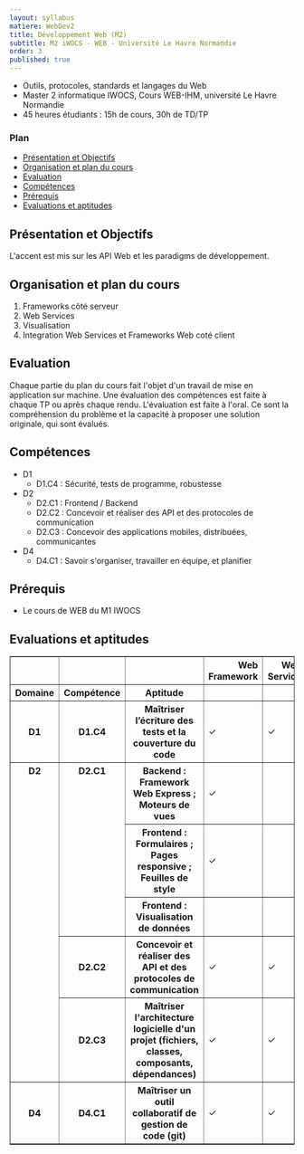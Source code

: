 ```yaml
---
layout: syllabus
matiere: WebDev2
title: Développement Web (M2)
subtitle: M2 iWOCS - WEB - Université Le Havre Normandie
order: 3
published: true
---
```


- Outils, protocoles, standards et langages du Web
- Master 2 informatique IWOCS, Cours WEB-IHM, université Le Havre Normandie
- 45 heures étudiants : 15h de cours, 30h de TD/TP


### Plan

- [Présentation et Objectifs](#présentation-et-objectifs)
- [Organisation et plan du cours](#organisation-et-plan-du-cours)
- [Evaluation](#evaluation)
- [Compétences](#compétences)
- [Prérequis](#prérequis)
- [Evaluations et aptitudes](#evaluations-et-aptitudes)

## Présentation et Objectifs

L'accent est mis sur les API Web et les paradigms de développement. 

## Organisation et plan du cours

1. Frameworks côté serveur
2. Web Services
3. Visualisation
4. Integration Web Services et Frameworks Web coté client

## Evaluation

Chaque partie du plan du cours fait l'objet d'un travail de mise en application sur machine. Une évaluation des compétences est faite à chaque TP ou après chaque rendu. L'évaluation est faite à l'oral. Ce sont la compréhension du problème et la capacité à proposer une solution originale, qui sont évalués.

## Compétences

- D1
  - D1.C4 : Sécurité, tests de programme, robustesse
- D2
  - D2.C1 : Frontend / Backend
  - D2.C2 : Concevoir et réaliser des API et des protocoles de communication
  - D2.C3 : Concevoir des applications mobiles, distribuées, communicantes 
- D4
  - D4.C1 : Savoir s'organiser, travailler en équipe, et planifier

## Prérequis

- Le cours de WEB du M1 IWOCS

## Evaluations et aptitudes

<table border="1" class="dataframe">
  <thead>
    <tr style="text-align: right;">
      <th></th>
      <th></th>
      <th></th>
      <th>Web Framework</th>
      <th>Web Service</th>
      <th>FullStack</th>
    </tr>
    <tr>
      <th>Domaine</th>
      <th>Compétence</th>
      <th>Aptitude</th>
      <th></th>
      <th></th>
      <th></th>
    </tr>
  </thead>
  <tbody>
    <tr>
      <th>D1</th>
      <th>D1.C4</th>
      <th>Maîtriser l’écriture des tests et la couverture du code</th>
      <td>✓</td>
      <td>✓</td>
      <td>✓</td>
    </tr>
    <tr>
      <th rowspan="5" valign="top">D2</th>
      <th rowspan="3" valign="top">D2.C1</th>
      <th>Backend : Framework Web Express ; Moteurs de vues</th>
      <td>✓</td>
      <td></td>
      <td></td>
    </tr>
    <tr>
      <th>Frontend : Formulaires ; Pages responsive ; Feuilles de style</th>
      <td>✓</td>
      <td></td>
      <td></td>
    </tr>
    <tr>
      <th>Frontend : Visualisation de données</th>
      <td></td>
      <td></td>
      <td>✓</td>
    </tr>
    <tr>
      <th>D2.C2</th>
      <th>Concevoir et réaliser des API et des protocoles de communication</th>
      <td>✓</td>
      <td>✓</td>
      <td>✓</td>
    </tr>
    <tr>
      <th>D2.C3</th>
      <th>Maîtriser l'architecture logicielle d'un projet (fichiers, classes, composants, dépendances)</th>
      <td>✓</td>
      <td>✓</td>
      <td>✓</td>
    </tr>
    <tr>
      <th>D4</th>
      <th>D4.C1</th>
      <th>Maîtriser un outil collaboratif de gestion de code (git)</th>
      <td>✓</td>
      <td>✓</td>
      <td>✓</td>
    </tr>
  </tbody>
</table>